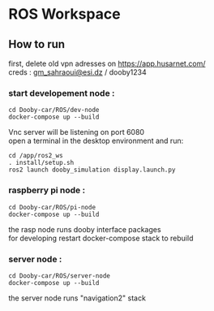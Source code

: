# ROS Workspace

## How to run
  
first, delete old vpn adresses on https://app.husarnet.com/  
creds : gm_sahraoui@esi.dz / dooby1234 
### start developement node :
```
cd Dooby-car/ROS/dev-node
docker-compose up --build
```
Vnc server will be listening on port 6080  
open a terminal in the desktop environment and run:  
```
cd /app/ros2_ws
. install/setup.sh
ros2 launch dooby_simulation display.launch.py
```

### raspberry pi node : 
```
cd Dooby-car/ROS/pi-node
docker-compose up --build
```
the rasp node runs dooby interface packages  
for developing restart docker-compose stack to rebuild

### server node :
```
cd Dooby-car/ROS/server-node
docker-compose up --build
```
the server node runs "navigation2" stack   